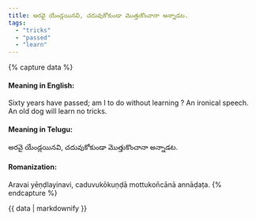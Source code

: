 ```yaml
---
title: అరవై యేండ్లయినవి, చదువుకోకుండా మొత్తుకొంచానా అన్నాడట.
tags:
  - "tricks"
  - "passed"
  - "learn"
---
```


{% capture data %}
#### Meaning in English:
Sixty years have passed; am I to do without learning ?
An ironical speech.
An old dog will learn no tricks.

#### Meaning in Telugu:
అరవై యేండ్లయినవి, చదువుకోకుండా మొత్తుకొంచానా అన్నాడట.

#### Romanization:
Aravai yēṇḍlayinavi, caduvukōkuṇḍā mottukon̄cānā annāḍaṭa.
{% endcapture %}

{{ data | markdownify }}

